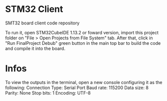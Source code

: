 # STM32 Client
SMT32 board client code repository

To run it, open STM32CubeIDE 1.13.2 or foward version, import this project folder on "File > Open Projects from File System" tab.
After that, click in "Run FinalProject Debub" green button in the main top bar to build the code and compile it into the board.

# Infos
To view the outputs in the terminal, open a new console configuring it as the following:
    Connection Type: Serial Port
    Baud rate: 115200
    Data size: 8
    Parity: None
    Stop bits: 1
    Encoding: UTF-8
